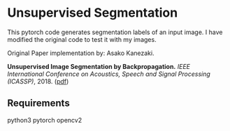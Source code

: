 # Unsupervised Segmentation 

This pytorch code generates segmentation labels of an input image.
I have modified the original code to test it with my images.

Original Paper implementation by: Asako Kanezaki.

**Unsupervised Image Segmentation by Backpropagation.** 
*IEEE International Conference on Acoustics, Speech and Signal Processing (ICASSP)*, 2018.
([pdf](https://kanezaki.github.io/pytorch-unsupervised-segmentation/ICASSP2018_kanezaki.pdf))

## Requirements

python3 
pytorch 
opencv2 

